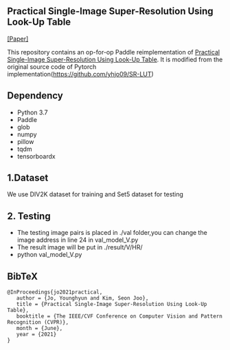 ## Practical Single-Image Super-Resolution Using Look-Up Table

[[Paper]](https://openaccess.thecvf.com/content/CVPR2021/html/Jo_Practical_Single-Image_Super-Resolution_Using_Look-Up_Table_CVPR_2021_paper.html) 

This repository contains an op-for-op Paddle reimplementation of [Practical Single-Image Super-Resolution Using Look-Up Table](https://openaccess.thecvf.com/content/CVPR2021/papers/Jo_Practical_Single-Image_Super-Resolution_Using_Look-Up_Table_CVPR_2021_paper.pdf).
It is modified from the original source code of Pytorch implementation(https://github.com/yhjo09/SR-LUT)


## Dependency
- Python 3.7
- Paddle 
- glob
- numpy
- pillow
- tqdm
- tensorboardx

## 1.Dataset
We use DIV2K dataset for training and Set5 dataset for testing

## 2. Testing
- The testing image pairs is placed in ./val folder,you can change the image address in line 24 in val_model_V.py
- The result image will be put in ./result/V/HR/
- python val_model_V.py



## BibTeX
```
@InProceedings{jo2021practical,
   author = {Jo, Younghyun and Kim, Seon Joo},
   title = {Practical Single-Image Super-Resolution Using Look-Up Table},
   booktitle = {The IEEE/CVF Conference on Computer Vision and Pattern Recognition (CVPR)},
   month = {June},
   year = {2021}
}
```

